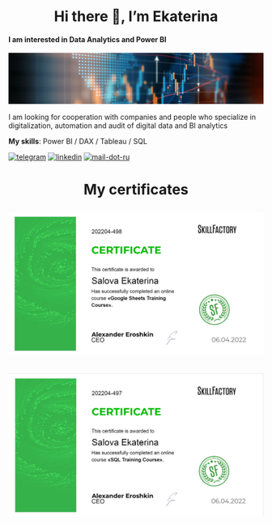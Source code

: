 <h1 align="center">Hi there 👋, I’m Ekaterina</a>


#### I am interested in Data Analytics and Power BI
![I am interested in Data Analytics and Power BI](https://github.com/SalveDA/Hello/blob/main/hero-banner.jpg)

I am looking for cooperation with companies and people who specialize in digitalization, automation and audit of digital data and BI analytics

**My skills**: Power BI / DAX / Tableau / SQL



[<img src='https://cdn.jsdelivr.net/npm/simple-icons@3.0.1/icons/telegram.svg' alt='telegram' height='40'>](@SalveDA)  [<img src='https://cdn.jsdelivr.net/npm/simple-icons@3.0.1/icons/linkedin.svg' alt='linkedin' height='40'>](www.linkedin.com/in/ekaterina-salova-4b4374244)  [<img src='https://cdn.jsdelivr.net/npm/simple-icons@3.0.1/icons/mail-dot-ru.svg' alt='mail-dot-ru' height='40'>](ekaterina_flsp@mail.ru)  



<!---
SalveDA/SalveDA is a ✨ special ✨ repository because its `README.md` (this file) appears on your GitHub profile.
You can click the Preview link to take a look at your changes.
--->

<h1 align="center">My certificates</a>



![1](https://github.com/SalveDA/Hello/blob/main/Google_sheets.png)

![2](https://github.com/SalveDA/Hello/blob/main/SQL.png)




